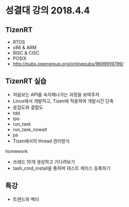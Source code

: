 # 성결대 강의 2018.4.4

## TizenRT

* RTOS
* x86 & ARM
* RISC & CISC
* POSIX
* http://pubs.opengroup.org/onlinepubs/9699919799/

## TizenRT 실습

* 처음보는 API를 숙지해나가는 과정을 보여주자
* Linux에서 개발하고, Tizen에 적용하여 개발시간 단축
* 응집도와 결합도
* tdd
* ipo
* run_task
* run_task_nowait
* ps
* Tizen에서의 thread 관리방식

homework

* 쓰레드 10개 생성하고 기다려보기
* tash_cmd_install을 통하여 테스트 케이스 등록하기

## 특강

* 트렌드와 벡터

